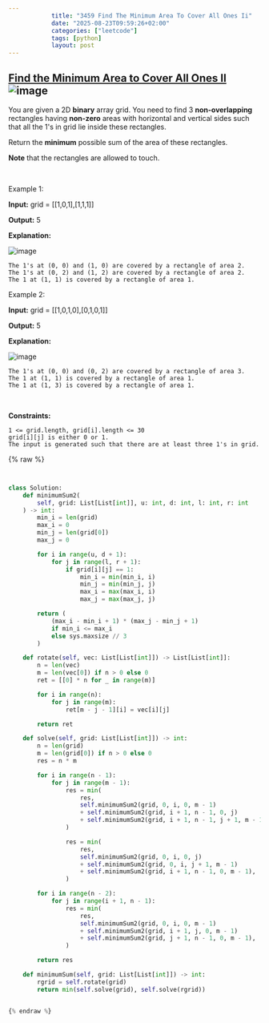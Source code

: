 ```yaml
---
            title: "3459 Find The Minimum Area To Cover All Ones Ii"
            date: "2025-08-23T09:59:26+02:00"
            categories: ["leetcode"]
            tags: [python]
            layout: post
---
```

            
## [Find the Minimum Area to Cover All Ones II](https://leetcode.com/problems/find-the-minimum-area-to-cover-all-ones-ii) ![image](https://img.shields.io/badge/Difficulty-Hard-red)

You are given a 2D **binary** array grid. You need to find 3 **non-overlapping** rectangles having **non-zero** areas with horizontal and vertical sides such that all the 1's in grid lie inside these rectangles.

Return the **minimum** possible sum of the area of these rectangles.

**Note** that the rectangles are allowed to touch.

 

Example 1:

**Input:** grid = [[1,0,1],[1,1,1]]

**Output:** 5

**Explanation:**

![image](https://assets.leetcode.com/uploads/2024/05/14/example0rect21.png)

	The 1's at (0, 0) and (1, 0) are covered by a rectangle of area 2.
	The 1's at (0, 2) and (1, 2) are covered by a rectangle of area 2.
	The 1 at (1, 1) is covered by a rectangle of area 1.

Example 2:

**Input:** grid = [[1,0,1,0],[0,1,0,1]]

**Output:** 5

**Explanation:**

![image](https://assets.leetcode.com/uploads/2024/05/14/example1rect2.png)

	The 1's at (0, 0) and (0, 2) are covered by a rectangle of area 3.
	The 1 at (1, 1) is covered by a rectangle of area 1.
	The 1 at (1, 3) is covered by a rectangle of area 1.

 

**Constraints:**

	1 <= grid.length, grid[i].length <= 30
	grid[i][j] is either 0 or 1.
	The input is generated such that there are at least three 1's in grid.

{% raw %}


```python


class Solution:
    def minimumSum2(
        self, grid: List[List[int]], u: int, d: int, l: int, r: int
    ) -> int:
        min_i = len(grid)
        max_i = 0
        min_j = len(grid[0])
        max_j = 0

        for i in range(u, d + 1):
            for j in range(l, r + 1):
                if grid[i][j] == 1:
                    min_i = min(min_i, i)
                    min_j = min(min_j, j)
                    max_i = max(max_i, i)
                    max_j = max(max_j, j)

        return (
            (max_i - min_i + 1) * (max_j - min_j + 1)
            if min_i <= max_i
            else sys.maxsize // 3
        )

    def rotate(self, vec: List[List[int]]) -> List[List[int]]:
        n = len(vec)
        m = len(vec[0]) if n > 0 else 0
        ret = [[0] * n for _ in range(m)]

        for i in range(n):
            for j in range(m):
                ret[m - j - 1][i] = vec[i][j]

        return ret

    def solve(self, grid: List[List[int]]) -> int:
        n = len(grid)
        m = len(grid[0]) if n > 0 else 0
        res = n * m

        for i in range(n - 1):
            for j in range(m - 1):
                res = min(
                    res,
                    self.minimumSum2(grid, 0, i, 0, m - 1)
                    + self.minimumSum2(grid, i + 1, n - 1, 0, j)
                    + self.minimumSum2(grid, i + 1, n - 1, j + 1, m - 1),
                )

                res = min(
                    res,
                    self.minimumSum2(grid, 0, i, 0, j)
                    + self.minimumSum2(grid, 0, i, j + 1, m - 1)
                    + self.minimumSum2(grid, i + 1, n - 1, 0, m - 1),
                )

        for i in range(n - 2):
            for j in range(i + 1, n - 1):
                res = min(
                    res,
                    self.minimumSum2(grid, 0, i, 0, m - 1)
                    + self.minimumSum2(grid, i + 1, j, 0, m - 1)
                    + self.minimumSum2(grid, j + 1, n - 1, 0, m - 1),
                )

        return res

    def minimumSum(self, grid: List[List[int]]) -> int:
        rgrid = self.rotate(grid)
        return min(self.solve(grid), self.solve(rgrid))


{% endraw %}
```
